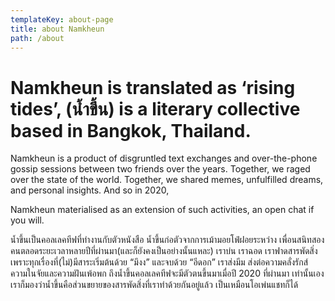 ```yaml
---
templateKey: about-page
title: about Namkheun
path: /about
---
```


# Namkheun is translated as ‘rising tides’, (น้ำขึ้น) is a literary collective based in Bangkok, Thailand.

Namkheun is a product of disgruntled text exchanges and over-the-phone gossip sessions between two friends over the years. Together, we raged over the state of the world. Together, we shared memes, unfulfilled dreams, and personal insights. And so in 2020,

Namkheun materialised as an extension of such activities, an open chat if you will.

น้ำขึ้นเป็นคอลเลคทีฟที่ทำงานกับตัวหนังสือ น้ำขึ้นก่อตัวจากการเม้ามอยโฟ่ฝอยระหว่าง เพื่อนสนิทสองคนตลอดระยะเวลาหลายปีที่ผ่านมา(และก็ยังคงเป็นอย่างนั้นแหละ) เราบ่น เราฉอด เราฟาดสารพัดสิ่งเพราะทุกเรื่องที่(ไม่)มีสาระเริ่มต้นด้วย “มึงง” และจบด้วย “อีดอก” เราส่งมีม ส่งต่อความคลั่งรักส์ ความในจัยและความฝันเพ้อพก ถึงน้ำขึ้นคอลเลคทีฟจะมีตัวตนขึ้นมาเมื่อปี 2020 ที่ผ่านมา เท่านั้นเอง เราก็มองว่าน้ำขึ้นคือส่วนขยายของสารพัดสิ่งที่เราทำด้วยกันอยู่แล้ว เป็นเหมือนโอเพ่นแชทก็ได้
